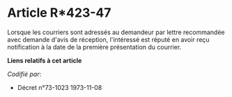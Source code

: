 # Article R*423-47

Lorsque les courriers sont adressés au demandeur par lettre recommandée avec demande d'avis de réception, l'intéressé est
réputé en avoir reçu notification à la date de la première présentation du courrier.

**Liens relatifs à cet article**

_Codifié par_:

  - Décret n°73-1023 1973-11-08

